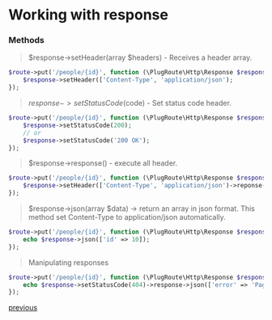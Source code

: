 # Working with response

### Methods
> $response->setHeader(array $headers) - Receives a header array.
```php
$route->put('/people/{id}', function (\PlugRoute\Http\Response $response) {
    $response->setHeader(['Content-Type', 'application/json');
});
```

> $response->setStatusCode($code) - Set status code header.
```php
$route->put('/people/{id}', function (\PlugRoute\Http\Response $response) {
    $response->setStatusCode(200);
    // or
    $response->setStatusCode('200 OK');
});
```

> $response->response() - execute all header.
```php
$route->put('/people/{id}', function (\PlugRoute\Http\Response $response) {
    $response->setHeader(['Content-Type', 'application/json')->reponse();
});
```

> $response->json(array $data) -> return an array in json format. This method set Content-Type to application/json automatically.
```php
$route->put('/people/{id}', function (\PlugRoute\Http\Response $response) {
    echo $response->json(['id' => 10]);
});
```

>Manipulating responses
```php
$route->put('/people/{id}', function (\PlugRoute\Http\Response $response) {
    echo $response->setStatusCode(404)->response->json(['error' => 'Page not found']);
});
```

[previous](request.md)